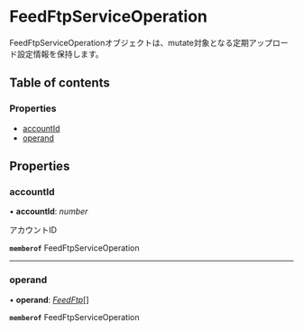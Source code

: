# FeedFtpServiceOperation


<div lang=\"ja\">FeedFtpServiceOperationオブジェクトは、mutate対象となる定期アップロード設定情報を保持します。</div> 

## Table of contents

### Properties

- [accountId](feedftpserviceoperation.md#accountid)
- [operand](feedftpserviceoperation.md#operand)

## Properties

### accountId

• **accountId**: *number*

<div lang=\"ja\">アカウントID</div> 

**`memberof`** FeedFtpServiceOperation

___

### operand

• **operand**: [*FeedFtp*](feedftp.md)[]

**`memberof`** FeedFtpServiceOperation
